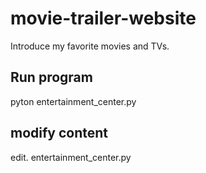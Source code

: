 # movie-trailer-website
Introduce my favorite movies and TVs.


## Run program

pyton entertainment_center.py

## modify content

edit. entertainment_center.py
